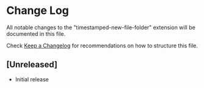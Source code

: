 # Change Log

All notable changes to the "timestamped-new-file-folder" extension will be documented in this file.

Check [Keep a Changelog](http://keepachangelog.com/) for recommendations on how to structure this file.

## [Unreleased]

- Initial release
